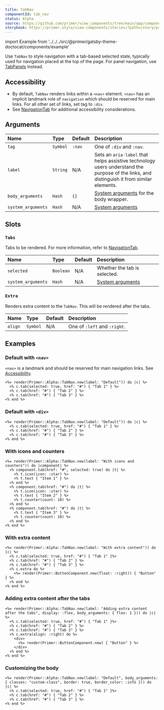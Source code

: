 ```yaml
---
title: TabNav
componentId: tab_nav
status: Alpha
source: https://github.com/primer/view_components/tree/main/app/components/primer/alpha/tab_nav.rb
storybook: https://primer.style/view-components/stories/?path=/story/primer-alpha-tab-nav
---
```


import Example from '../../../src/@primer/gatsby-theme-doctocat/components/example'

<!-- Warning: AUTO-GENERATED file, do not edit. Add code comments to your Ruby instead <3 -->

Use `TabNav` to style navigation with a tab-based selected state, typically used for navigation placed at the top of the page.
For panel navigation, use [TabPanels](/components/alpha/tabpanels) instead.

## Accessibility

- By default, `TabNav` renders links within a `<nav>` element. `<nav>` has an
  implicit landmark role of `navigation` which should be reserved for main links.
  For all other set of links, set tag to `:div`.
- See [NavigationTab](/components/navigationtab) for additional
  accessibility considerations.

## Arguments

| Name | Type | Default | Description |
| :- | :- | :- | :- |
| `tag` | `Symbol` | `:nav` | One of `:div` and `:nav`. |
| `label` | `String` | N/A | Sets an `aria-label` that helps assistive technology users understand the purpose of the links, and distinguish it from similar elements. |
| `body_arguments` | `Hash` | `{}` | [System arguments](/system-arguments) for the body wrapper. |
| `system_arguments` | `Hash` | N/A | [System arguments](/system-arguments) |

## Slots

### `Tabs`

Tabs to be rendered. For more information, refer to [NavigationTab](/components/navigationtab).

| Name | Type | Default | Description |
| :- | :- | :- | :- |
| `selected` | `Boolean` | N/A | Whether the tab is selected. |
| `system_arguments` | `Hash` | N/A | [System arguments](/system-arguments) |

### `Extra`

Renders extra content to the `TabNav`. This will be rendered after the tabs.

| Name | Type | Default | Description |
| :- | :- | :- | :- |
| `align` | `Symbol` | N/A | One of `:left` and `:right`. |

## Examples

### Default with `<nav>`

`<nav>` is a landmark and should be reserved for main navigation links. See [Accessibility](#accessibility).

<Example src="<nav aria-label='Default' data-view-component='true' class='tabnav'>    <ul data-view-component='true' class='tabnav-tabs tabnav'>      <li data-view-component='true' class='d-inline-flex'>  <a href='#' aria-current='page' data-view-component='true' class='tabnav-tab'>          Tab 1    </a></li>      <li data-view-component='true' class='d-inline-flex'>  <a href='#' data-view-component='true' class='tabnav-tab'>          Tab 2    </a></li>      <li data-view-component='true' class='d-inline-flex'>  <a href='#' data-view-component='true' class='tabnav-tab'>          Tab 3    </a></li></ul>  </nav>" />

```erb
<%= render(Primer::Alpha::TabNav.new(label: "Default")) do |c| %>
  <% c.tab(selected: true, href: "#") { "Tab 1" } %>
  <% c.tab(href: "#") { "Tab 2" } %>
  <% c.tab(href: "#") { "Tab 3" } %>
<% end %>
```

### Default with `<div>`

<Example src="<nav aria-label='Default' data-view-component='true' class='tabnav'>    <ul data-view-component='true' class='tabnav-tabs tabnav'>      <li data-view-component='true' class='d-inline-flex'>  <a href='#' aria-current='page' data-view-component='true' class='tabnav-tab'>          Tab 1    </a></li>      <li data-view-component='true' class='d-inline-flex'>  <a href='#' data-view-component='true' class='tabnav-tab'>          Tab 2    </a></li>      <li data-view-component='true' class='d-inline-flex'>  <a href='#' data-view-component='true' class='tabnav-tab'>          Tab 3    </a></li></ul>  </nav>" />

```erb
<%= render(Primer::Alpha::TabNav.new(label: "Default")) do |c| %>
  <% c.tab(selected: true, href: "#") { "Tab 1" } %>
  <% c.tab(href: "#") { "Tab 2" } %>
  <% c.tab(href: "#") { "Tab 3" } %>
<% end %>
```

### With icons and counters

<Example src="<nav aria-label='With icons and counters' data-view-component='true' class='tabnav'>    <ul data-view-component='true' class='tabnav-tabs tabnav'>      <li data-view-component='true' class='d-inline-flex'>  <a href='#' aria-current='page' data-view-component='true' class='tabnav-tab'>    <svg aria-hidden='true' height='16' viewBox='0 0 16 16' version='1.1' width='16' data-view-component='true' class='octicon octicon-star'>    <path fill-rule='evenodd' d='M8 .25a.75.75 0 01.673.418l1.882 3.815 4.21.612a.75.75 0 01.416 1.279l-3.046 2.97.719 4.192a.75.75 0 01-1.088.791L8 12.347l-3.766 1.98a.75.75 0 01-1.088-.79l.72-4.194L.818 6.374a.75.75 0 01.416-1.28l4.21-.611L7.327.668A.75.75 0 018 .25zm0 2.445L6.615 5.5a.75.75 0 01-.564.41l-3.097.45 2.24 2.184a.75.75 0 01.216.664l-.528 3.084 2.769-1.456a.75.75 0 01.698 0l2.77 1.456-.53-3.084a.75.75 0 01.216-.664l2.24-2.183-3.096-.45a.75.75 0 01-.564-.41L8 2.694v.001z'></path></svg>      <span data-view-component='true'>Item 1</span>    </a></li>      <li data-view-component='true' class='d-inline-flex'>  <a href='#' data-view-component='true' class='tabnav-tab'>    <svg aria-hidden='true' height='16' viewBox='0 0 16 16' version='1.1' width='16' data-view-component='true' class='octicon octicon-star'>    <path fill-rule='evenodd' d='M8 .25a.75.75 0 01.673.418l1.882 3.815 4.21.612a.75.75 0 01.416 1.279l-3.046 2.97.719 4.192a.75.75 0 01-1.088.791L8 12.347l-3.766 1.98a.75.75 0 01-1.088-.79l.72-4.194L.818 6.374a.75.75 0 01.416-1.28l4.21-.611L7.327.668A.75.75 0 018 .25zm0 2.445L6.615 5.5a.75.75 0 01-.564.41l-3.097.45 2.24 2.184a.75.75 0 01.216.664l-.528 3.084 2.769-1.456a.75.75 0 01.698 0l2.77 1.456-.53-3.084a.75.75 0 01.216-.664l2.24-2.183-3.096-.45a.75.75 0 01-.564-.41L8 2.694v.001z'></path></svg>      <span data-view-component='true'>Item 2</span>    <span title='10' data-view-component='true' class='Counter'>10</span></a></li>      <li data-view-component='true' class='d-inline-flex'>  <a href='#' data-view-component='true' class='tabnav-tab'>          <span data-view-component='true'>Item 3</span>    <span title='10' data-view-component='true' class='Counter'>10</span></a></li></ul>  </nav>" />

```erb
<%= render(Primer::Alpha::TabNav.new(label: "With icons and counters")) do |component| %>
  <% component.tab(href: "#", selected: true) do |t| %>
    <% t.icon(icon: :star) %>
    <% t.text { "Item 1" } %>
  <% end %>
  <% component.tab(href: "#") do |t| %>
    <% t.icon(icon: :star) %>
    <% t.text { "Item 2" } %>
    <% t.counter(count: 10) %>
  <% end %>
  <% component.tab(href: "#") do |t| %>
    <% t.text { "Item 3" } %>
    <% t.counter(count: 10) %>
  <% end %>
<% end %>
```

### With extra content

<Example src="<nav aria-label='With extra content' data-view-component='true' class='tabnav'>      <button type='button' data-view-component='true' class='btn float-right'>    Button  </button>  <ul data-view-component='true' class='tabnav-tabs tabnav'>      <li data-view-component='true' class='d-inline-flex'>  <a href='#' aria-current='page' data-view-component='true' class='tabnav-tab'>          Tab 1    </a></li>      <li data-view-component='true' class='d-inline-flex'>  <a href='#' data-view-component='true' class='tabnav-tab'>          Tab 2    </a></li>      <li data-view-component='true' class='d-inline-flex'>  <a href='#' data-view-component='true' class='tabnav-tab'>          Tab 3    </a></li></ul>  </nav>" />

```erb
<%= render(Primer::Alpha::TabNav.new(label: "With extra content")) do |c| %>
  <% c.tab(selected: true, href: "#") { "Tab 1" }%>
  <% c.tab(href: "#") { "Tab 2" } %>
  <% c.tab(href: "#") { "Tab 3" } %>
  <% c.extra do %>
    <%= render(Primer::ButtonComponent.new(float: :right)) { "Button" } %>
  <% end %>
<% end %>
```

### Adding extra content after the tabs

<Example src="<nav aria-label='Adding extra content after the tabs' data-view-component='true' class='tabnav d-flex'>    <ul data-view-component='true' class='tabnav-tabs tabnav flex-1'>      <li data-view-component='true' class='d-inline-flex'>  <a href='#' aria-current='page' data-view-component='true' class='tabnav-tab'>          Tab 1    </a></li>      <li data-view-component='true' class='d-inline-flex'>  <a href='#' data-view-component='true' class='tabnav-tab'>          Tab 2    </a></li>      <li data-view-component='true' class='d-inline-flex'>  <a href='#' data-view-component='true' class='tabnav-tab'>          Tab 3    </a></li></ul>      <div>      <button type='button' data-view-component='true' class='btn'>    Button  </button>    </div></nav>" />

```erb
<%= render(Primer::Alpha::TabNav.new(label: "Adding extra content after the tabs", display: :flex, body_arguments: { flex: 1 })) do |c| %>
  <% c.tab(selected: true, href: "#") { "Tab 1" }%>
  <% c.tab(href: "#") { "Tab 2" } %>
  <% c.tab(href: "#") { "Tab 3" } %>
  <% c.extra(align: :right) do %>
    <div>
      <%= render(Primer::ButtonComponent.new) { "Button" } %>
    </div>
  <% end %>
<% end %>
```

### Customizing the body

<Example src="<nav aria-label='Default' data-view-component='true' class='tabnav'>    <ul data-view-component='true' class='tabnav-tabs tabnav border color-border-info'>      <li data-view-component='true' class='d-inline-flex'>  <a href='#' aria-current='page' data-view-component='true' class='tabnav-tab'>          Tab 1    </a></li>      <li data-view-component='true' class='d-inline-flex'>  <a href='#' data-view-component='true' class='tabnav-tab'>          Tab 2    </a></li>      <li data-view-component='true' class='d-inline-flex'>  <a href='#' data-view-component='true' class='tabnav-tab'>          Tab 3    </a></li></ul>  </nav>" />

```erb
<%= render(Primer::Alpha::TabNav.new(label: "Default", body_arguments: { classes: "custom-class", border: true, border_color: :info })) do |c| %>
  <% c.tab(selected: true, href: "#") { "Tab 1" }%>
  <% c.tab(href: "#") { "Tab 2" } %>
  <% c.tab(href: "#") { "Tab 3" } %>
<% end %>
```
